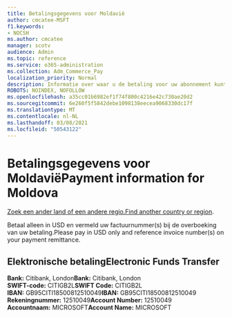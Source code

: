 ```yaml
---
title: Betalingsgegevens voor Moldavië
author: cmcatee-MSFT
f1.keywords:
- NOCSH
ms.author: cmcatee
manager: scotv
audience: Admin
ms.topic: reference
ms.service: o365-administration
ms.collection: Adm_Commerce_Pay
localization_priority: Normal
description: Informatie over waar u de betaling voor uw abonnement kunt verzenden.
ROBOTS: NOINDEX, NOFOLLOW
ms.openlocfilehash: a35cc01b6982ef1f74f800c4216e42c730ae20d2
ms.sourcegitcommit: 6e260f5f5842debe1098138eecea9068330dc17f
ms.translationtype: MT
ms.contentlocale: nl-NL
ms.lasthandoff: 03/08/2021
ms.locfileid: "50543122"
---
```

# <a name="payment-information-for-moldova"></a><span data-ttu-id="af832-103">Betalingsgegevens voor Moldavië</span><span class="sxs-lookup"><span data-stu-id="af832-103">Payment information for Moldova</span></span>

<span data-ttu-id="af832-104">[Zoek een ander land of een andere regio.](../billing-and-payments/pay-for-your-subscription.md)</span><span class="sxs-lookup"><span data-stu-id="af832-104">[Find another country or region](../billing-and-payments/pay-for-your-subscription.md).</span></span> 

<span data-ttu-id="af832-105">Betaal alleen in USD en vermeld uw factuurnummer(s) bij de overboeking van uw betaling.</span><span class="sxs-lookup"><span data-stu-id="af832-105">Please pay in USD only and reference invoice number(s) on your payment remittance.</span></span>

## <a name="electronic-funds-transfer"></a><span data-ttu-id="af832-106">Elektronische betaling</span><span class="sxs-lookup"><span data-stu-id="af832-106">Electronic Funds Transfer</span></span>

<span data-ttu-id="af832-107">**Bank:** Citibank, London</span><span class="sxs-lookup"><span data-stu-id="af832-107">**Bank:** Citibank, London</span></span>  
<span data-ttu-id="af832-108">**SWIFT-code:** CITIGB2L</span><span class="sxs-lookup"><span data-stu-id="af832-108">**SWIFT Code:** CITIGB2L</span></span>  
<span data-ttu-id="af832-109">**IBAN:** GB95CITI18500812510049</span><span class="sxs-lookup"><span data-stu-id="af832-109">**IBAN:** GB95CITI18500812510049</span></span>  
<span data-ttu-id="af832-110">**Rekeningnummer:** 12510049</span><span class="sxs-lookup"><span data-stu-id="af832-110">**Account Number:** 12510049</span></span>  
<span data-ttu-id="af832-111">**Accountnaam:** MICROSOFT</span><span class="sxs-lookup"><span data-stu-id="af832-111">**Account Name:** MICROSOFT</span></span>  